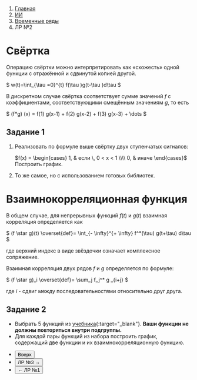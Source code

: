 <ol class="breadcrumb">
  <li class="breadcrumb-item"><a href="{{ site.baseurl }}">Главная</a></li>
  <li class="breadcrumb-item"><a href="{{ site.baseurl }}/artificial-intelligence/index.html">ИИ</a></li>
  <li class="breadcrumb-item"><a href="{{ site.baseurl }}/artificial-intelligence/time-series/index.html">Временные ряды</a></li>
  <li class="breadcrumb-item active">ЛР №2</li>
</ol>

<nav>
  <ul></ul>
</nav>

# Свёртка

Операцию свёртки можно интерпретировать как «схожесть» одной функции с отражённой и сдвинутой копией другой. 

$ w(t)=\int_{\tau =0}^{t} f(\tau )g(t-\tau )d\tau $

В дискретном случае свёртка соответствует сумме значений $f$ с коэффициентами, соответствующими смещённым значениям $g$, то есть 

<div class="table-responsive">
$ (f*g) (x) = f(1) g(x-1) + f(2) g(x-2) + f(3) g(x-3) + \dots $

</div>

## Задание 1

<ol>
<li>
Реализовать по формуле выше свёртку двух ступенчатых сигналов:

$f(x) = \begin{cases}
  	1, & если \, 0 < x < 1 \\\\
  	0, & иначе
  \end{cases}$
<br>
Построить график.
</li>
<li>
То же самое, но с использованием готовых библиотек.
</li>
</ol>

# Взаимнокорреляционная функция

В общем случае, для непрерывных функций $f(t)$ и $g(t)$ взаимная корреляция определяется как

$ (f \star g)(t) \overset{def}= \int_{- \infty}^{+ \infty} f^*(\tau) g(t+\tau) d\tau $

где верхний индекс в виде звёздочки означает комплексное сопряжение.

Взаимная корреляция двух рядов $f$ и $g$ определяется по формуле:

$ (f \star g)_i \overset{def}= \sum_j f_j^* g _{i+j} $

где $i$ - сдвиг между последовательностями относительно друг друга.

## Задание 2

* Выбрать 5 функций из [учебника](https://go.11klasov.net/7805-spravochnik-po-matematicheskim-formulam-i-grafikam-funkcij-dlja-studentov-starkov-sn.html){:target="_blank"}. **Ваши функции не должны повторяться внутри подгруппы.**
* Для каждой пары функций из набора построить график, содержащий две функции и их взаимнокорреляционную функцию.



<div class="row">
  <div class="col-lg-12">
    <ul class="list-unstyled">
      <li class="float-end">
        <button type="button" class="btn btn-outline-primary" onclick="window.location.href='#свёртка';">Вверх</button>
      </li>
      <li  class="float-end">
       <button type="button" class="btn btn-primary" onclick="window.location.href='{{ site.baseurl }}/artificial-intelligence/time-series/labs/lab3.html';">ЛР №3 →</button>
     </li>
      <li>
        <button type="button" class="btn btn-primary" onclick="window.location.href='{{ site.baseurl }}/artificial-intelligence/time-series/labs/lab1.html';">← ЛР №1</button>
      </li>
    </ul>
  </div>
</div>

